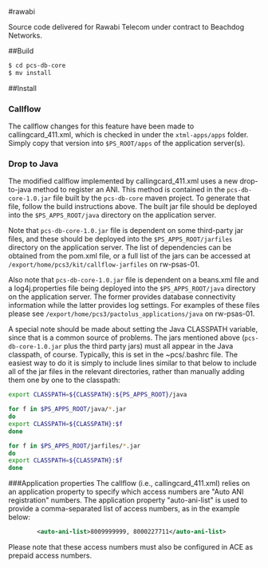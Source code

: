 #rawabi

Source code delivered for Rawabi Telecom under contract to Beachdog Networks.

##Build

```bash
$ cd pcs-db-core
$ mv install
```

##Install

### Callflow
The callflow changes for this feature have been made to callingcard_411.xml, which is checked in under the `xtml-apps/apps` folder.  Simply copy that version into `$PS_ROOT/apps` of the application server(s).  

### Drop to Java

The modified callflow implemented by callingcard_411.xml uses a new drop-to-java method to register an ANI.  This method is contained in the `pcs-db-core-1.0.jar` file built by the `pcs-db-core` maven project. 
To generate that file, follow the build instructions above.  The built jar file should be deployed into the `$PS_APPS_ROOT/java` directory on the application server.

Note that `pcs-db-core-1.0.jar` file is dependent on some third-party jar files, and these should be deployed into the `$PS_APPS_ROOT/jarfiles` directory on the application server.  The list of dependencies can be obtained from the pom.xml file, or a full list of the jars can be accessed at `/export/home/pcs3/kit/callflow-jarfiles` on rw-psas-01.

Also note that `pcs-db-core-1.0.jar` file is dependent on a beans.xml file and a log4j.properties file being deployed into the `$PS_APPS_ROOT/java` directory on the application server.  The former provides database connectivity information while the latter provides log settings.  For examples of these files please see `/export/home/pcs3/pactolus_applications/java` on rw-psas-01.

A special note should be made about setting the Java CLASSPATH variable, since that is a common source of problems.  The jars mentioned above (`pcs-db-core-1.0.jar` plus the third party jars) must all appear in the Java classpath, of course.  Typically, this is set in the ~pcs/.bashrc file.  The easiest way to do it is simply to include lines similar to that below to include all of the jar files in the relevant directories, rather than manually adding them one by one to the classpath:

```bash
export CLASSPATH=${CLASSPATH}:${PS_APPS_ROOT}/java

for f in $PS_APPS_ROOT/java/*.jar
do
export CLASSPATH=${CLASSPATH}:$f
done

for f in $PS_APPS_ROOT/jarfiles/*.jar
do
export CLASSPATH=${CLASSPATH}:$f
done
```
###Application properties
The callflow (i.e., callingcard_411.xml) relies on an application property to specify which access numbers are "Auto ANI registration" numbers.  The application property "auto-ani-list" is used to provide a comma-separated list of access numbers, as in the example below:

```xml
        <auto-ani-list>8009999999, 8000227711</auto-ani-list>
```

Please note that these access numbers must also be configured in ACE as prepaid access numbers. 




